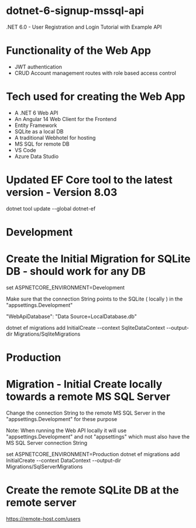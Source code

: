 # dotnet-6-signup-mssql-api

.NET 6.0 - User Registration and Login Tutorial with Example API

# Functionality of the Web App

- JWT authentication
- CRUD Account management routes with role based access control

# Tech used for creating the Web App

- A .NET 6 Web API
- An Angular 14 Web Client for the Frontend
- Entity Framework
- SQLite as a local DB
- A traditional Webhotel for hosting
- MS SQL for remote DB
- VS Code
- Azure Data Studio

# Updated EF Core tool to the latest version - Version 8.03
dotnet tool update --global dotnet-ef

# Development
# Create the Initial Migration for SQLite DB - should work for any DB
set ASPNETCORE_ENVIRONMENT=Development

Make sure that the connection String points to the SQLite ( locally ) in the "appsettings.Development" 

"WebApiDatabase": "Data Source=LocalDatabase.db"

dotnet ef migrations add InitialCreate --context SqliteDataContext --output-dir Migrations/SqliteMigrations 

# Production
# Migration - Initial Create locally towards a remote MS SQL Server

Change the connection String to the remote MS SQL Server in the "appsettings.Development" for these purpose

Note: When running the Web API locally it will use "appsettings.Development" 
and not "appsettings" which must also have the MS SQL Server connection String

set ASPNETCORE_ENVIRONMENT=Production
dotnet ef migrations add InitialCreate --context DataContext --output-dir Migrations/SqlServerMigrations

# Create the remote SQLite DB at the remote server
https://remote-host.com/users
